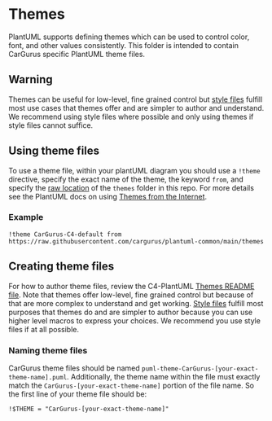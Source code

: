 # Themes

PlantUML supports defining themes which can be used to control color, font, and other values consistently.  This folder is intended to contain CarGurus specific PlantUML theme files.

## Warning

Themes can be useful for low-level, fine grained control but [style files](/styles) fulfill most use cases that themes offer and are simpler to author and understand.  We recommend using style files where possible and only using themes if style files cannot suffice.

## Using theme files

To use a theme file, within your plantUML diagram you should use a `!theme` directive, specify the exact name of the theme, the keyword `from`, and specify the [raw location](https://docs.github.com/en/enterprise-cloud@latest/repositories/working-with-files/using-files/viewing-a-file#viewing-or-copying-the-raw-file-content) of the `themes` folder in this repo.  For more details see the PlantUML docs on using [Themes from the Internet](https://plantuml.com/theme#f701ab9af850cc25).

### Example
```text
!theme CarGurus-C4-default from https://raw.githubusercontent.com/cargurus/plantuml-common/main/themes
```

## Creating theme files

For how to author theme files, review the C4-PlantUML [Themes README file](https://github.com/kirchsth/C4-PlantUML/blob/extended/Themes.md).  Note that themes offer low-level, fine grained control but because of that are more complex to understand and get working. [Style files](/styles) fulfill most purposes that themes do and are simpler to author because you can use higher level macros to express your choices.  We recommend you use style files if at all possible.

### Naming theme files

CarGurus theme files should be named `puml-theme-CarGurus-[your-exact-theme-name].puml`.  Additionally, the theme name within the file must exactly match the `CarGurus-[your-exact-theme-name]` portion of the file name.  So the first line of your theme file should be:

```text
!$THEME = "CarGurus-[your-exact-theme-name]"
```
